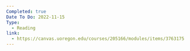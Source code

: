 ```yaml
---
Completed: true
Date To Do: 2022-11-15
Type:
  - Reading
link:
  - https://canvas.uoregon.edu/courses/205166/modules/items/3763175
---
```

